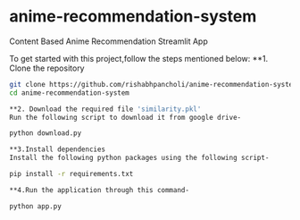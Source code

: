 # anime-recommendation-system
Content Based Anime Recommendation Streamlit App

To get started with this project,follow the steps mentioned below:
**1. Clone the repository
```bash
git clone https://github.com/rishabhpancholi/anime-recommendation-system.git
cd anime-recommendation-system

**2. Download the required file 'similarity.pkl'
Run the following script to download it from google drive-

python download.py

**3.Install dependencies
Install the following python packages using the following script-

pip install -r requirements.txt

**4.Run the application through this command-

python app.py

